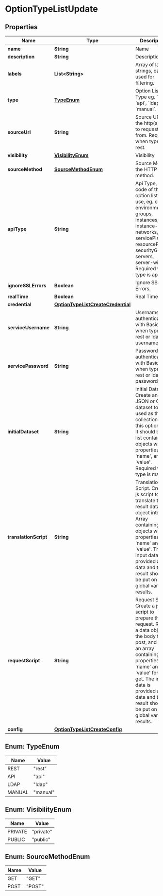 

# OptionTypeListUpdate

## Properties

Name | Type | Description | Notes
------------ | ------------- | ------------- | -------------
**name** | **String** | Name |  [optional]
**description** | **String** | Description |  [optional]
**labels** | **List&lt;String&gt;** | Array of label strings, can be used for filtering. |  [optional]
**type** | [**TypeEnum**](#TypeEnum) | Option List Type eg. &#x60;rest&#x60;, &#x60;api&#x60;, &#x60;ldap&#x60; or &#x60;manual&#x60;. |  [optional]
**sourceUrl** | **String** | Source URL, the http(s) URL to request data from. Required when type is rest. |  [optional]
**visibility** | [**VisibilityEnum**](#VisibilityEnum) | Visibility |  [optional]
**sourceMethod** | [**SourceMethodEnum**](#SourceMethodEnum) | Source Method, the HTTP method. |  [optional]
**apiType** | **String** | Api Type, The code of the api option list to use, eg. clouds, environments, groups, instances, instance-wiki, networks, servicePlans, resourcePools, securityGroups, servers, server-wiki. Required when type is api. |  [optional]
**ignoreSSLErrors** | **Boolean** | Ignore SSL Errors. |  [optional]
**realTime** | **Boolean** | Real Time. |  [optional]
**credential** | [**OptionTypeListCreateCredential**](OptionTypeListCreateCredential.md) |  |  [optional]
**serviceUsername** | **String** | Username for authenticating with Basic Auth when type is rest or ldap username. |  [optional]
**servicePassword** | **String** | Password for authenticating with Basic Auth when type is rest or ldap password. |  [optional]
**initialDataset** | **String** | Initial Dataset. Create an initial JSON or CSV dataset to be used as the collection for this option list. It should be a list containing objects with properties &#39;name&#39;, and &#39;value&#39;. Required when type is manual. |  [optional]
**translationScript** | **String** | Translation Script. Create a js script to translate the result data object into an Array containing objects with properties &#39;name&#39; and &#39;value&#39;. The input data is provided as data and the result should be put on the global variable results. |  [optional]
**requestScript** | **String** | Request Script. Create a js script to prepare the request. Return a data object as the body for a post, and return an array containing properties &#39;name&#39; and &#39;value&#39; for a get. The input data is provided as data and the result should be put on the global variable results. |  [optional]
**config** | [**OptionTypeListCreateConfig**](OptionTypeListCreateConfig.md) |  |  [optional]



## Enum: TypeEnum

Name | Value
---- | -----
REST | &quot;rest&quot;
API | &quot;api&quot;
LDAP | &quot;ldap&quot;
MANUAL | &quot;manual&quot;



## Enum: VisibilityEnum

Name | Value
---- | -----
PRIVATE | &quot;private&quot;
PUBLIC | &quot;public&quot;



## Enum: SourceMethodEnum

Name | Value
---- | -----
GET | &quot;GET&quot;
POST | &quot;POST&quot;



